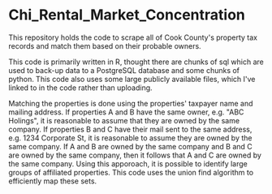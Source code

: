 # Chi_Rental_Market_Concentration

This repository holds the code to scrape all of Cook County's property tax records and match them based on their probable owners. 

This code is primarily written in R, thought there are chunks of sql which are used to back-up data to a PostgreSQL database and some chunks of python. This code also uses some large publicly available files, which I've linked to in the code rather than uploading.

Matching the properties is done using the properties' taxpayer name and mailing address. If properties A and B have the same owner, e.g. "ABC Holings", it is reasonable to assume that they are owned by the same company. If properties B and C have their mail sent to the same address, e.g. 1234 Corporate St, it is reasonable to assume they are owned by the same company. If A and B are owned by the same company and B and C are owned by the same company, then it follows that A and C are owned by the same company. Using this apporoach, it is possible to identify large groups of affiliated properties. This code uses the union find algorithm to efficiently map these sets.

